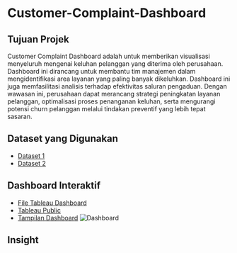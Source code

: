 # Customer-Complaint-Dashboard

## Tujuan Projek
Customer Complaint Dashboard adalah untuk memberikan visualisasi menyeluruh mengenai keluhan pelanggan yang diterima oleh perusahaan. Dashboard ini dirancang untuk membantu tim manajemen dalam mengidentifikasi area layanan yang paling banyak dikeluhkan. Dashboard ini juga memfasilitasi analisis terhadap efektivitas saluran pengaduan. Dengan wawasan ini, perusahaan dapat merancang strategi peningkatan layanan pelanggan, optimalisasi proses penanganan keluhan, serta mengurangi potensi churn pelanggan melalui tindakan preventif yang lebih tepat sasaran.

## Dataset yang Digunakan
- <a href="https://github.com/ifanapridarahman/Customer-Complaint-Dashboard/blob/main/complaints_Full%20Data.csv">Dataset 1</a>
- <a href="https://github.com/ifanapridarahman/Customer-Complaint-Dashboard/blob/main/State%20Map_Full%20Data.csv">Dataset 2</a>

## Dashboard Interaktif
- <a href="https://github.com/ifanapridarahman/Customer-Complaint-Dashboard/blob/main/Customer%20Complaint%20Dashboard.twbx">File Tableau Dashboard</a>
- <a href="https://public.tableau.com/app/profile/ifan.aprida.rahman/viz/CustomerComplaintDashboard_17441928734950/Dashboard1">Tableau Public</a>
- <a href="https://github.com/ifanapridarahman/Customer-Complaint-Dashboard/blob/main/Dashboard.png">Tampilan Dashboard</a>
![Dashboard](https://github.com/user-attachments/assets/a92d8d70-ce7b-43df-8fb8-59c06076a4f7)

## Insight
